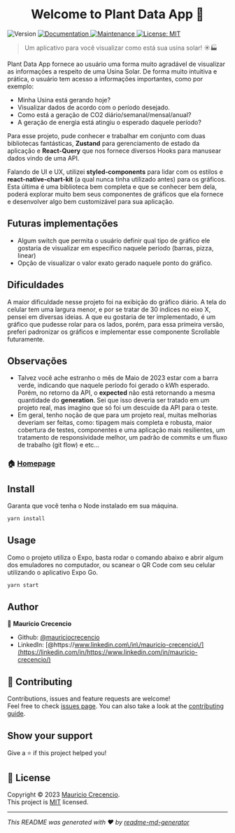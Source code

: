 <h1 align="center">Welcome to Plant Data App 👋</h1>
<p>
  <img alt="Version" src="https://img.shields.io/badge/version-1.0.0-blue.svg?cacheSeconds=2592000" />
  <a href="https://github.com/mauriciocrecencio/solar-plant-app#readme" target="_blank">
    <img alt="Documentation" src="https://img.shields.io/badge/documentation-yes-brightgreen.svg" />
  </a>
  <a href="https://github.com/mauriciocrecencio/solar-plant-app/graphs/commit-activity" target="_blank">
    <img alt="Maintenance" src="https://img.shields.io/badge/Maintained%3F-yes-green.svg" />
  </a>
  <a href="https://github.com/mauriciocrecencio/solar-plant-app/blob/master/LICENSE" target="_blank">
    <img alt="License: MIT" src="https://img.shields.io/github/license/mauriciocrecencio/Plant Data App" />
  </a>
</p>

> Um aplicativo para você visualizar como está sua usina solar! ☀️🏭

Plant Data App fornece ao usuário uma forma muito agradável de visualizar as informações a respeito de uma Usina Solar.
De forma muito intuitiva e prática, o usuário tem acesso a informações importantes, como por exemplo:

- Minha Usina está gerando hoje?
- Visualizar dados de acordo com o período desejado.
- Como está a geração de CO2 diário/semanal/mensal/anual?
- A geração de energia está atingiu o esperado daquele período?

Para esse projeto, pude conhecer e trabalhar em conjunto com duas bibliotecas fantásticas, **Zustand** para gerenciamento de estado da aplicação e **React-Query** que nos fornece diversos Hooks para manusear dados vindo de uma API.

Falando de UI e UX, utilizei **styled-components** para lidar com os estilos e **react-native-chart-kit** (a qual nunca tinha utilizado antes) para os gráficos. Esta última é uma biblioteca bem completa e que se conhecer bem dela, poderá explorar muito bem seus componentes de gráficos que ela fornece e desenvolver algo bem customizável para sua aplicação.

## Futuras implementações

- Algum switch que permita o usuário definir qual tipo de gráfico ele gostaria de visualizar em específico naquele período (barras, pizza, linear)
- Opção de visualizar o valor exato gerado naquele ponto do gráfico.

## Dificuldades

A maior dificuldade nesse projeto foi na exibição do gráfico diário. A tela do celular tem uma largura menor, e por se tratar de 30 índices no eixo X, pensei em diversas ideias. A que eu gostaria de ter implementado, é um gráfico que pudesse rolar para os lados, porém, para essa primeira versão, preferi padronizar os gráficos e implementar esse componente Scrollable futuramente.

## Observações

- Talvez você ache estranho o mês de Maio de 2023 estar com a barra verde, indicando que naquele período foi gerado o kWh esperado. Porém, no retorno da API, o **expected** não está retornando a mesma quantidade do **generation**. Sei que isso deveria ser tratado em um projeto real, mas imagino que só foi um descuide da API para o teste.
- Em geral, tenho noção de que para um projeto real, muitas melhorias deveriam ser feitas, como: tipagem mais completa e robusta, maior cobertura de testes, componentes e uma aplicação mais resilientes, um tratamento de responsividade melhor, um padrão de commits e um fluxo de trabalho (git flow) e etc...

### 🏠 [Homepage](https://github.com/mauriciocrecencio/solar-plant-app)

## Install

Garanta que você tenha o Node instalado em sua máquina.

```sh
yarn install
```

## Usage

Como o projeto utiliza o Expo, basta rodar o comando abaixo e abrir algum dos emuladores no computador, ou scanear o QR Code com seu celular utilizando o aplicativo Expo Go.

```sh
yarn start
```

## Author

👤 **Mauricio Crecencio**

- Github: [@mauriciocrecencio](https://github.com/mauriciocrecencio)
- LinkedIn: [@https:\/\/www.linkedin.com\/in\/mauricio-crecencio\/](https://linkedin.com/in/https://www.linkedin.com/in/mauricio-crecencio/)

## 🤝 Contributing

Contributions, issues and feature requests are welcome!<br />Feel free to check [issues page](https://github.com/mauriciocrecencio/solar-plant-app/issues). You can also take a look at the [contributing guide](https://github.com/mauriciocrecencio/solar-plant-app/blob/master/CONTRIBUTING.md).

## Show your support

Give a ⭐️ if this project helped you!

## 📝 License

Copyright © 2023 [Mauricio Crecencio](https://github.com/mauriciocrecencio).<br />
This project is [MIT](https://github.com/mauriciocrecencio/solar-plant-app/blob/master/LICENSE) licensed.

---

_This README was generated with ❤️ by [readme-md-generator](https://github.com/kefranabg/readme-md-generator)_
